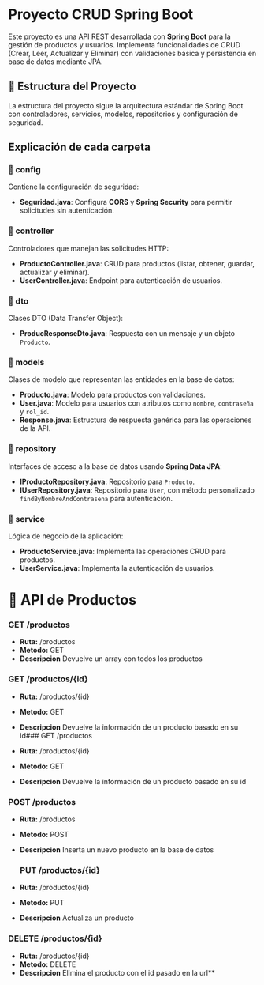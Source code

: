 # Proyecto CRUD Spring Boot

Este proyecto es una API REST desarrollada con **Spring Boot** para la gestión de productos y usuarios. Implementa funcionalidades de CRUD (Crear, Leer, Actualizar y Eliminar) con validaciones básica y persistencia en base de datos mediante JPA.

## 📂 Estructura del Proyecto

La estructura del proyecto sigue la arquitectura estándar de Spring Boot con controladores, servicios, modelos, repositorios y configuración de seguridad.

## Explicación de cada carpeta

### 📁 config

Contiene la configuración de seguridad:

- **Seguridad.java**: Configura **CORS** y **Spring Security** para permitir solicitudes sin autenticación.

### 📁 controller

Controladores que manejan las solicitudes HTTP:

- **ProductoController.java**: CRUD para productos (listar, obtener, guardar, actualizar y eliminar).
- **UserController.java**: Endpoint para autenticación de usuarios.

### 📁 dto

Clases DTO (Data Transfer Object):

- **ProducResponseDto.java**: Respuesta con un mensaje y un objeto `Producto`.

### 📁 models

Clases de modelo que representan las entidades en la base de datos:

- **Producto.java**: Modelo para productos con validaciones.
- **User.java**: Modelo para usuarios con atributos como `nombre`, `contraseña` y `rol_id`.
- **Response.java**: Estructura de respuesta genérica para las operaciones de la API.

### 📁 repository

Interfaces de acceso a la base de datos usando **Spring Data JPA**:

- **IProductoRepository.java**: Repositorio para `Producto`.
- **IUserRepository.java**: Repositorio para `User`, con método personalizado `findByNombreAndContrasena` para autenticación.

### 📁 service

Lógica de negocio de la aplicación:

- **ProductoService.java**: Implementa las operaciones CRUD para productos.
- **UserService.java**: Implementa la autenticación de usuarios.
# 📌 API de Productos
### GET /productos

- **Ruta:**         /productos
- **Metodo:**       GET
- **Descripcion**   Devuelve un array con todos los productos 
### GET /productos/{id}

- **Ruta:**         /productos/{id}
- **Metodo:**       GET
- **Descripcion**   Devuelve la información de un producto basado en su id### GET /productos

- **Ruta:**         /productos/{id}
- **Metodo:**       GET
- **Descripcion**   Devuelve la información de un producto basado en su id

### POST /productos

- **Ruta:**         /productos
- **Metodo:**       POST
- **Descripcion**   Inserta un nuevo producto en la base de datos

  ### PUT /productos/{id}

- **Ruta:**         /productos/{id}
- **Metodo:**       PUT
- **Descripcion**   Actualiza un producto

### DELETE /productos/{id}

- **Ruta:**         /productos/{id}
- **Metodo:**       DELETE
- **Descripcion**   Elimina el producto con el id pasado en la url**
